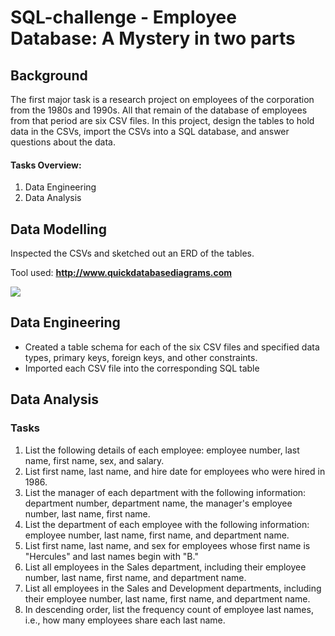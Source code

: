 # SQL-challenge - Employee Database: A Mystery in two parts

## Background

The first major task is a research project on employees of the corporation from the 1980s and 1990s. All that remain of the database of employees from that period are six CSV files.
In this project, design the tables to hold data in the CSVs, import the CSVs into a SQL database, and answer questions about the data. 

#### Tasks Overview:

1. Data Engineering
2. Data Analysis

## Data Modelling

Inspected the CSVs and sketched out an ERD of the tables. 

Tool used: **http://www.quickdatabasediagrams.com**

![](/Data_Model.PNG)

## Data Engineering

- Created a table schema for each of the six CSV files and specified data types, primary keys, foreign keys, and other constraints.
- Imported each CSV file into the corresponding SQL table

## Data Analysis

### Tasks

1. List the following details of each employee: employee number, last name, first name, sex, and salary.
2. List first name, last name, and hire date for employees who were hired in 1986.
3. List the manager of each department with the following information: department number, department name, the manager's employee number, last name, first name.
4. List the department of each employee with the following information: employee number, last name, first name, and department name.
5. List first name, last name, and sex for employees whose first name is "Hercules" and last names begin with "B."
6. List all employees in the Sales department, including their employee number, last name, first name, and department name.
7. List all employees in the Sales and Development departments, including their employee number, last name, first name, and department name.
8. In descending order, list the frequency count of employee last names, i.e., how many employees share each last name.
